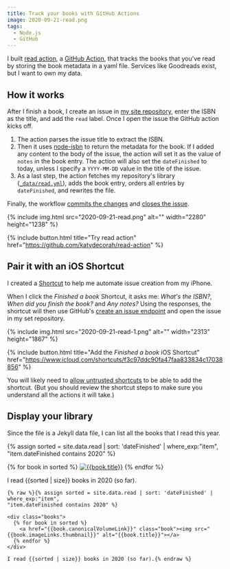 ```yaml
---
title: Track your books with GitHub Actions
image: 2020-09-21-read.png
tags:
  - Node.js
  - GitHub
---
```


I built [read action](https://github.com/katydecorah/read-action), a [GitHub Action](https://github.com/features/actions), that tracks the books that you've read by storing the book metadata in a yaml file. Services like Goodreads exist, but I want to own my data.

## How it works

After I finish a book, I create an issue in [my site repository](https://github.com/katydecorah/katydecorah.github.io), enter the ISBN as the title, and add the `read` label. Once I open the issue the GitHub action kicks off.

1. The action parses the issue title to extract the ISBN.
2. Then it uses [node-isbn](https://www.npmjs.com/package/node-isbn) to return the metadata for the book. If I added any content to the body of the issue, the action will set it as the value of `notes` in the book entry. The action will also set the `dateFinished` to today, unless I specify a `YYYY-MM-DD` value in the title of the issue.
3. As a last step, the action fetches my repository's library ([`_data/read.yml`](https://github.com/katydecorah/katydecorah.github.io/blob/58ee03d479a7c6717df66fa4455fec2ca89ba646/_data/read.yml)), adds the book entry, orders all entries by `dateFinished`, and rewrites the file.

Finally, the workflow [commits the changes](https://github.com/katydecorah/katydecorah.github.io/blob/17b23c70f0c0be5ca7fada661ccafcbf47e44d37/.github/workflows/read.yml#L21-L26) and [closes the issue](https://github.com/katydecorah/katydecorah.github.io/blob/17b23c70f0c0be5ca7fada661ccafcbf47e44d37/.github/workflows/read.yml#L27-L31).

<div class="photos">
{% include img.html src="2020-09-21-read.png" alt="" width="2280" height="1238" %}
</div>

{% include button.html title="Try read action" href="https://github.com/katydecorah/read-action" %}

## Pair it with an iOS Shortcut

I created a [Shortcut](https://apps.apple.com/us/app/shortcuts/id915249334) to help me automate issue creation from my iPhone.

When I click the _Finished a book_ Shortcut, it asks me: _What's the ISBN?_, _When did you finish the book?_ and _Any notes?_ Using the responses, the shortcut will then use GitHub's [create an issue endpoint](https://docs.github.com/en/rest/reference/issues#create-an-issue) and open the issue in my set repository.

<div class="photos">
{% include img.html src="2020-09-21-read-1.png" alt="" width="2313" height="1867" %}
</div>

{% include button.html title="Add the *Finished a book* iOS Shortcut" href="https://www.icloud.com/shortcuts/f3c97ddc90fa47faa833834c17038856" %}

You will likely need to [allow untrusted shortcuts](https://support.apple.com/en-us/HT210628) to be able to add the shortcut. (But you should review the shortcut steps to make sure you understand all the actions it will take.)

## Display your library

Since the file is a Jekyll data file, I can list all the books that I read this year.

{% assign sorted = site.data.read | sort: 'dateFinished' | where_exp:"item",
"item.dateFinished contains 2020" %}

<div class="books">
{% for book in sorted %}
<a href="{{book.canonicalVolumeLink}}" class="book"><img src="{{book.imageLinks.thumbnail}}" alt="{{book.title}}"></a>
{% endfor %}
</div>

I read {{sorted | size}} books in 2020 (so far).

```liquid
{% raw %}{% assign sorted = site.data.read | sort: 'dateFinished' | where_exp:"item",
"item.dateFinished contains 2020" %}

<div class="books">
  {% for book in sorted %}
    <a href="{{book.canonicalVolumeLink}}" class="book"><img src="{{book.imageLinks.thumbnail}}" alt="{{book.title}}"></a>
  {% endfor %}
</div>

I read {{sorted | size}} books in 2020 (so far).{% endraw %}
```
